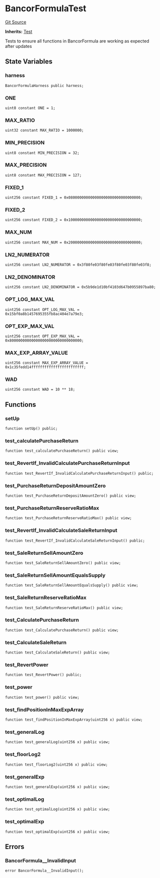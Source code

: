 # BancorFormulaTest
[Git Source](https://github.com/dustinstacy/boncurs/blob/7928cae257b46ede89b50d06eaae18601fcd0340/test/BancorFormula.t.sol)

**Inherits:**
[Test](/lib/forge-std/src/Test.sol/abstract.Test.md)

Tests to ensure all functions in BancorFormula are working as expected after updates


## State Variables
### harness

```solidity
BancorFormulaHarness public harness;
```


### ONE

```solidity
uint8 constant ONE = 1;
```


### MAX_RATIO

```solidity
uint32 constant MAX_RATIO = 1000000;
```


### MIN_PRECISION

```solidity
uint8 constant MIN_PRECISION = 32;
```


### MAX_PRECISION

```solidity
uint8 constant MAX_PRECISION = 127;
```


### FIXED_1

```solidity
uint256 constant FIXED_1 = 0x080000000000000000000000000000000;
```


### FIXED_2

```solidity
uint256 constant FIXED_2 = 0x100000000000000000000000000000000;
```


### MAX_NUM

```solidity
uint256 constant MAX_NUM = 0x200000000000000000000000000000000;
```


### LN2_NUMERATOR

```solidity
uint256 constant LN2_NUMERATOR = 0x3f80fe03f80fe03f80fe03f80fe03f8;
```


### LN2_DENOMINATOR

```solidity
uint256 constant LN2_DENOMINATOR = 0x5b9de1d10bf4103d647b0955897ba80;
```


### OPT_LOG_MAX_VAL

```solidity
uint256 constant OPT_LOG_MAX_VAL = 0x15bf0a8b1457695355fb8ac404e7a79e3;
```


### OPT_EXP_MAX_VAL

```solidity
uint256 constant OPT_EXP_MAX_VAL = 0x800000000000000000000000000000000;
```


### MAX_EXP_ARRAY_VALUE

```solidity
uint256 constant MAX_EXP_ARRAY_VALUE = 0x1c35fedd14ffffffffffffffffffffffff;
```


### WAD

```solidity
uint256 constant WAD = 10 ** 18;
```


## Functions
### setUp


```solidity
function setUp() public;
```

### test_calculatePurchaseReturn


```solidity
function test_calculatePurchaseReturn() public view;
```

### test_RevertIf_InvalidCalculatePurchaseReturnInput


```solidity
function test_RevertIf_InvalidCalculatePurchaseReturnInput() public;
```

### test_PurchaseReturnDepositAmountZero


```solidity
function test_PurchaseReturnDepositAmountZero() public view;
```

### test_PurchaseReturnReserveRatioMax


```solidity
function test_PurchaseReturnReserveRatioMax() public view;
```

### test_RevertIf_InvalidCalculateSaleReturnInput


```solidity
function test_RevertIf_InvalidCalculateSaleReturnInput() public;
```

### test_SaleReturnSellAmountZero


```solidity
function test_SaleReturnSellAmountZero() public view;
```

### test_SaleReturnSellAmountEqualsSupply


```solidity
function test_SaleReturnSellAmountEqualsSupply() public view;
```

### test_SaleReturnReserveRatioMax


```solidity
function test_SaleReturnReserveRatioMax() public view;
```

### test_CalculatePurchaseReturn


```solidity
function test_CalculatePurchaseReturn() public view;
```

### test_CalculateSaleReturn


```solidity
function test_CalculateSaleReturn() public view;
```

### test_RevertPower


```solidity
function test_RevertPower() public;
```

### test_power


```solidity
function test_power() public view;
```

### test_findPositionInMaxExpArray


```solidity
function test_findPositionInMaxExpArray(uint256 x) public view;
```

### test_generalLog


```solidity
function test_generalLog(uint256 x) public view;
```

### test_floorLog2


```solidity
function test_floorLog2(uint256 x) public view;
```

### test_generalExp


```solidity
function test_generalExp(uint256 x) public view;
```

### test_optimalLog


```solidity
function test_optimalLog(uint256 x) public view;
```

### test_optimalExp


```solidity
function test_optimalExp(uint256 x) public view;
```

## Errors
### BancorFormula__InvalidInput

```solidity
error BancorFormula__InvalidInput();
```


